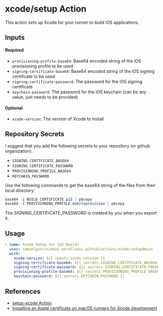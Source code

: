 # xcode/setup Action

This action sets up Xcode for your runner to build iOS applications.

## Inputs

#### Required

- `provisioning-profile-base64`: Base64 encoded string of the iOS provisioning profile to be used
- `signing-certificate-base64`: Base64 encoded string of the iOS signing certificate to be used
- `signing-certificate-password`: The password for the iOS signing certificate
- `keychain-password`: The password for the iOS keychain (can be any value, just needs to be provided)

#### Optional

- `xcode-version`: The version of Xcode to install

## Repository Secrets

I suggest that you add the following secrets to your repository (or github organization).

- `SIGNING_CERTIFICATE_BASE64`
- `SIGNING_CERTIFICATE_PASSWORD`
- `PROVISIONING_PROFILE_BASE64`
- `KEYCHAIN_PASSWORD`

Use the following commands to get the base64 string of the files from their local directory:

```powershell
base64 -i BUILD_CERTIFICATE.p12 | pbcopy
base64 -i PROVISIONING_PROFILE.mobileprovision | pbcopy
```

The SIGNING_CERTIFICATE_PASSWORD is created by you when you export it.

## Usage

```yaml
- name: Xcode Setup for iOS Builds
  uses: samuelgustin/maui-workflows/.github/actions/xcode/setup@main
  with:
    xcode-version: ${{ inputs.xcode-version }}
    signing-certificate-base64: ${{ secrets.SIGNING_CERTIFICATE_BASE64 }}
    signing-certificate-password: ${{ secrets.SIGNING_CERTIFICATE_PASSWORD }}
    provisioning-profile-base64: ${{ secrets.PROVISIONING_PROFILE_BASE64 }}
    keychain-password: ${{ secrets.KEYCHAIN_PASSWORD }}
```

## References

- [setup-xcode Action](https://github.com/maxim-lobanov/setup-xcode)
- [Installing an Apple certificate on macOS runners for Xcode development](https://docs.github.com/en/actions/use-cases-and-examples/deploying/installing-an-apple-certificate-on-macos-runners-for-xcode-development)
